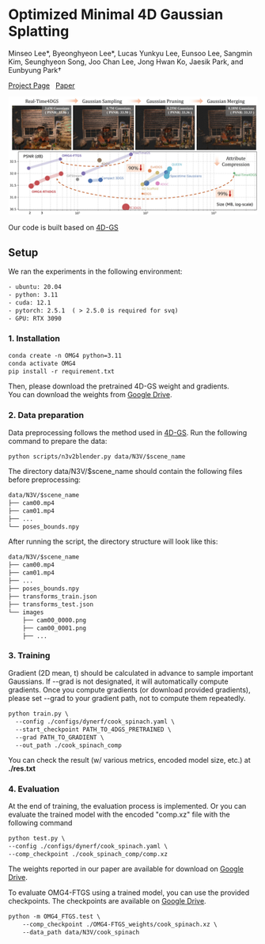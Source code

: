# Optimized Minimal 4D Gaussian Splatting

Minseo Lee*, Byeonghyeon Lee*, Lucas Yunkyu Lee, Eunsoo Lee, Sangmin Kim, Seunghyeon Song, Joo Chan Lee, Jong Hwan Ko, Jaesik Park, and Eunbyung Park†

[Project Page](https://minshirley.github.io/OMG4/) &nbsp; [Paper](https://arxiv.org/abs/2510.03857)

![Teaser](https://github.com/MinShirley/OMG4/blob/main/assets/teaser.jpg?raw=true)

Our code is built based on [4D-GS](https://github.com/fudan-zvg/4d-gaussian-splatting)


## Setup
We ran the experiments in the following environment:
```
- ubuntu: 20.04
- python: 3.11
- cuda: 12.1
- pytorch: 2.5.1  ( > 2.5.0 is required for svq)
- GPU: RTX 3090
```

###  1. Installation
```
conda create -n OMG4 python=3.11
conda activate OMG4
pip install -r requirement.txt
```

Then, please download the pretrained 4D-GS weight and gradients.  
You can download the weights from [Google Drive](https://drive.google.com/drive/folders/1WB7WYOUlvemfYZE35lkl_WV4fiF3p68v?usp=sharing).


### 2. Data preparation
Data preprocessing follows the method used in [4D-GS](https://github.com/fudan-zvg/4d-gaussian-splatting).
Run the following command to prepare the data:
```
python scripts/n3v2blender.py data/N3V/$scene_name
```

The directory data/N3V/$scene_name should contain the following files before preprocessing:
```
data/N3V/$scene_name
├── cam00.mp4
├── cam01.mp4
├── ...
└── poses_bounds.npy
```

After running the script, the directory structure will look like this:
```
data/N3V/$scene_name
├── cam00.mp4
├── cam01.mp4
├── ...
├── poses_bounds.npy
├── transforms_train.json
├── transforms_test.json
└── images
    ├── cam00_0000.png
    ├── cam00_0001.png
    ├── ...
```

### 3. Training
Gradient (2D mean, t) should be calculated in advance to sample important Gaussians.
If --grad is not designated, it will automatically compute gradients.
Once you compute gradients (or download provided gradients), please set --grad to your gradient path, not to compute them repeatedly.
```
python train.py \
  --config ./configs/dynerf/cook_spinach.yaml \
  --start_checkpoint PATH_TO_4DGS_PRETRAINED \
  --grad PATH_TO_GRADIENT \
  --out_path ./cook_spinach_comp
```
You can check the result (w/ various metrics, encoded model size, etc.) at **./res.txt**

### 4. Evaluation
At the end of training, the evaluation process is implemented. Or you can evaluate the trained model with the encoded "comp.xz" file with the following command
```
python test.py \
--config ./configs/dynerf/cook_spinach.yaml \
--comp_checkpoint ./cook_spinach_comp/comp.xz
```

The weights reported in our paper are available for download on [Google Drive](https://drive.google.com/drive/folders/1WB7WYOUlvemfYZE35lkl_WV4fiF3p68v?usp=sharing).

To evaluate OMG4-FTGS using a trained model, you can use the provided checkpoints.
The checkpoints are available on [Google Drive](https://drive.google.com/drive/folders/1WB7WYOUlvemfYZE35lkl_WV4fiF3p68v?usp=sharing).
```
python -m OMG4_FTGS.test \
    --comp_checkpoint ./OMG4-FTGS_weights/cook_spinach.xz \
    --data_path data/N3V/cook_spinach
```
